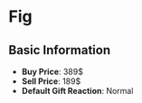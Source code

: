 # Fig

## Basic Information

- **Buy Price**: 389$
- **Sell Price**: 189$
- **Default Gift Reaction**: Normal